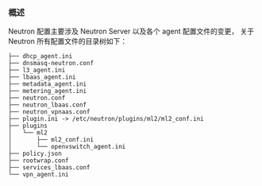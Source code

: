 ### 概述

Neutron 配置主要涉及 Neutron Server 以及各个 agent 配置文件的变更，
关于 Neutron 所有配置文件的目录树如下：

```
├── dhcp_agent.ini
├── dnsmasq-neutron.conf
├── l3_agent.ini
├── lbaas_agent.ini
├── metadata_agent.ini
├── metering_agent.ini
├── neutron.conf
├── neutron_lbaas.conf
├── neutron_vpnaas.conf
├── plugin.ini -> /etc/neutron/plugins/ml2/ml2_conf.ini
├── plugins
│   └── ml2
│       ├── ml2_conf.ini
│       └── openvswitch_agent.ini
├── policy.json
├── rootwrap.conf
├── services_lbaas.conf
└── vpn_agent.ini
```
